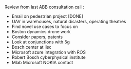 Review from last ABB consultation call :

- Email on pedestrian project [DONE]
- UAV in warehouses, natural disasters, operating theatres
- Find novel use cases to focus on
- Boston dynamics drone work
- Consider papers, patents
- Look at conjunctions with 5g
- Bosch center at iisc 
- Microsoft azure integration with ROS
- Robert Bosch cyberphysical institute 
- Mlab Microsoft NOKIA contact